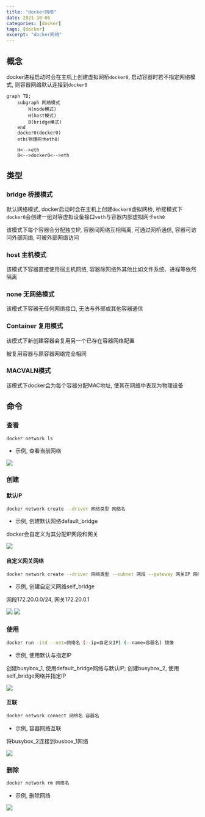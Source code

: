 ```yaml
---
title: "docker网络"
date: 2021-10-06
categories: [docker]
tags: [docker]
excerpt: "docker网络"
---
```


## 概念

docker进程启动时会在主机上创建虚拟网桥`docker0`, 启动容器时若不指定网络模式, 则容器网络默认连接到`docker0`

```mermaid
graph TB;
    subgraph 网络模式
        N(node模式)
        H(host模式)
        B(bridge模式)
    end
    docker0(docker0)
    eth(物理网卡eth0)

    H<-->eth
    B<-->docker0<-->eth
```

## 类型

### bridge 桥接模式

默认网络模式, docker启动时会在主机上创建`docker0`虚拟网桥, 桥接模式下`docker0`会创建一组对等虚拟设备接口`veth`与容器内部虚拟网卡`eth0`

该模式下每个容器会分配独立IP, 容器间网络互相隔离, 可通过网桥通信, 容器可访问外部网络, 可被外部网络访问

### host 主机模式

该模式下容器直接使用宿主机网络, 容器除网络外其他比如文件系统、进程等依然隔离

### none 无网络模式

该模式下容器无任何网络接口, 无法与外部或其他容器通信

### Container 复用模式

该模式下新创建容器会复用另一个已存在容器网络配置

被复用容器与原容器网络完全相同

### MACVALN模式

该模式下docker会为每个容器分配MAC地址, 使其在网络中表现为物理设备

## 命令

### 查看

```sh
docker network ls
```

- 示例, 查看当前网络

![](/assets/image/20241207_161154.jpg)

### 创建

#### 默认IP

```sh
docker network create --driver 网络类型 网络名
```

- 示例, 创建默认网络default_bridge

docker会自定义为其分配IP网段和网关

![](/assets/image/20241207_161434.jpg)

#### 自定义网关网络

```sh
docker network create --driver 网络类型 --subnet 网段 --gateway 网关IP 网络名
```

- 示例, 创建自定义网络self_bridge

网段172.20.0.0/24, 网关172.20.0.1

![](/assets/image/20241207_161621.jpg)
![](/assets/image/20241207_161726.jpg)

### 使用

```sh
docker run -itd --net=网络名 (--ip=自定义IP) (--name=容器名) 镜像
```

- 示例, 使用默认与指定IP

创建busybox_1, 使用default_bridge网络与默认IP; 创建busybox_2, 使用self_bridge网络并指定IP

![](/assets/image/20241207_162245.jpg)

#### 互联

```sh
docker network connect 网络名 容器名
```

- 示例, 容器网络互联

将busybox_2连接到busbox_1网络

![](/assets/image/20241207_162901.jpg)

### 删除

```sh
docker network rm 网络名
```

- 示例, 删除网络

![](/assets/image/20241207_163016.jpg)
